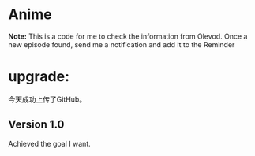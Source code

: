 # Anime

**Note:** This is a code for me to check the information from Olevod.
Once a new episode found, send me a notification and add it to the Reminder

# upgrade:
今天成功上传了GitHub。


## Version 1.0
Achieved the goal I want.
